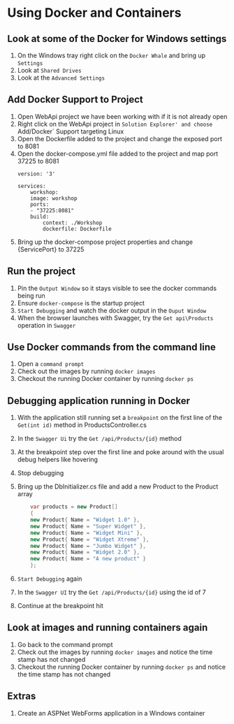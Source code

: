 # Using Docker and Containers

## Look at some of the Docker for Windows settings
1. On the Windows tray right click on the `Docker Whale` and bring up `Settings`
1. Look at `Shared Drives`
1. Look at the `Advanced Settings`

## Add Docker Support to Project
1. Open WebApi project we have been working with if it is not already open
1. Right click on the WebApi project in `Solution Explorer' and choose `Add/Docker` Support targeting Linux
1. Open the Dockerfile added to the project and change the exposed port to 8081
1. Open the docker-compose.yml file added to the project and map port 37225 to 8081
	```
	version: '3'

	services:
		workshop:
		image: workshop
		ports: 
		- "37225:8081"
		build:
			context: ./Workshop
			dockerfile: Dockerfile
	```
1. Bring up the docker-compose project properties and change {ServicePort} to 37225

## Run the project 
1. Pin the `Output Window` so it stays visible to see the docker commands being run
1. Ensure `docker-compose` is the startup project
1. `Start Debugging` and watch the docker output in the `Ouput Window`
1. When the browser launches with Swagger, try the `Get api\Products` operation in `Swagger`

## Use Docker commands from the command line
1. Open a `command prompt`
1. Check out the images by running `docker images`
1. Checkout the running Docker container by running `docker ps`

## Debugging application running in Docker
1. With the application still running set a `breakpoint` on the first line of the `Get(int id)` method in ProductsController.cs 
1. In the `Swagger Ui` try the `Get /api/Products/{id}` method
1. At the breakpoint step over the first line and poke around with the usual debug helpers like hovering
1. Stop debugging
1. Bring up the DbInitializer.cs file and add a new Product to the Product array
	
	```cs
        var products = new Product[]
        {
        new Product{ Name = "Widget 1.0" },
        new Product{ Name = "Super Widget" },
        new Product{ Name = "Widget Mini" },
        new Product{ Name = "Widget Xtreme" },
        new Product{ Name = "Jumbo Widget" },
        new Product{ Name = "Widget 2.0" },
		new Product{ Name = "A new product" }
        };
	```

1. `Start Debugging` again
1. In the `Swagger UI` try the `Get /api/Products/{id}` using the id of 7
1. Continue at the breakpoint hit

## Look at images and running containers again
1. Go back to the command prompt
1. Check out the images by running `docker images` and notice the time stamp has not changed
1. Checkout the running Docker container by running `docker ps` and notice the time stamp has not changed

## Extras
1. Create an ASPNet WebForms application in a Windows container